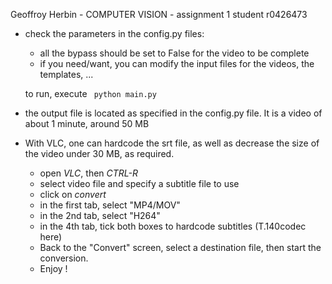Geoffroy Herbin - COMPUTER VISION - assignment 1 student r0426473
 
* check the parameters in the config.py files:
    -   all the bypass should be set to False for the video to be complete
    -   if you need/want, you can modify the input files for the videos, the
   templates, ...

  to run, execute 
`  python main.py
`
* the output file is located as specified in the config.py file. It is a video of about 1 minute, around 50 MB
* With VLC, one can hardcode the srt file, as well as decrease the size
  of the video under 30 MB, as required.
  - open *VLC*, then *CTRL-R*
  - select video file and specify a subtitle file to use
  - click on *convert*
  - in the first tab, select "MP4/MOV"
  - in the 2nd tab, select "H264"
  - in the 4th tab, tick both boxes to hardcode subtitles (T.140codec
    here)
  - Back to the "Convert" screen, select a destination file, then start
    the conversion.
  - Enjoy !
    